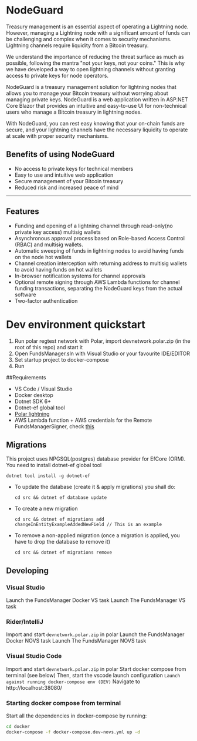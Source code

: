 # NodeGuard

Treasury management is an essential aspect of operating a Lightning node. However, managing a Lightning node with a significant amount of funds can be challenging and complex when it comes to security mechanisms. Lightning channels require liquidity from a Bitcoin treasury.


We understand the importance of reducing the threat surface as much as possible, following the mantra "not your keys, not your coins." This is why we have developed a way to open lightning channels without granting access to private keys for node operators.

NodeGuard is a treasury management solution for lightning nodes that allows you to manage your Bitcoin treasury without worrying about managing private keys. NodeGuard is a web application written in ASP.NET Core Blazor that provides an intuitive and easy-to-use UI for non-technical users who manage a Bitcoin treasury in lightning nodes.

With NodeGuard, you can rest easy knowing that your on-chain funds are secure, and your lightning channels have the necessary liquidity to operate at scale with proper security mechanisms.


## Benefits of using NodeGuard
* No access to private keys for technical members
* Easy to use and intuitive web application
* Secure management of your Bitcoin treasury
* Reduced risk and increased peace of mind

----------------------
## Features

- Funding and opening of a lightning channel through read-only(no private key access) multisig wallets
- Asynchronous approval process based on Role-based Access Control (RBAC) and multisig wallets.
- Automatic sweeping of funds in lightning nodes to avoid having funds on the node hot wallets
- Channel creation interception with returning address to multisig wallets to avoid having funds on hot wallets
- In-browser notification systems for channel approvals
- Optional remote signing through AWS Lambda functions for channel funding transactions, separating the NodeGuard keys from the actual software
- Two-factor authentication

# Dev environment quickstart

1. Run polar regtest network with Polar, import devnetwork.polar.zip (in the root of this repo) and start it
2. Open FundsManager.sln with Visual Studio or your favourite IDE/EDITOR
3. Set startup project to docker-compose
4. Run

##Requirements

- VS Code / Visual Studio
- Docker desktop
- Dotnet SDK 6+
- Dotnet-ef global tool
- [Polar lightning](https://lightningpolar.com/)
- AWS Lambda function + AWS credentials for the Remote FundsManagerSigner, check [this](#trusted-coordinator-signing)


## Migrations

This project uses NPGSQL(postgres) database provider for EfCore (ORM). You need to install dotnet-ef global tool
```
dotnet tool install -g dotnet-ef
```

- To update the database (create it & apply migrations) you shall do:
    ```
    cd src && dotnet ef database update
    ```
- To create a new migration
  ```
  cd src && dotnet ef migrations add changeInEntityExampleAddedNewField // This is an example
  ```
- To remove a non-applied migration (once a migration is applied, you have to drop the database to remove it)
    ```
    cd src && dotnet ef migrations remove
    ```


## Developing

### Visual Studio
Launch the FundsManager Docker VS task
Launch The FundsManager VS task

### Rider/IntelliJ
Import and start `devnetwork.polar.zip` in polar
Launch the FundsManager Docker NOVS task
Launch The FundsManager NOVS task

### Visual Studio Code
Import and start `devnetwork.polar.zip` in polar
Start docker compose from terminal (see below)
Then, start the vscode launch configuration `Launch against running docker-compose env (DEV)`
Navigate to http://localhost:38080/

### Starting docker compose from terminal
Start all the dependencies in docker-compose by running:
```bash
cd docker
docker-compose -f docker-compose.dev-novs.yml up -d
```


